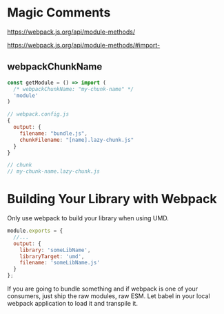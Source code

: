 # Magic Comments

https://webpack.js.org/api/module-methods/

https://webpack.js.org/api/module-methods/#import-

## webpackChunkName

```javascript
const getModule = () => import (
  /* webpackChunkName: "my-chunk-name" */
  'module'
)

// webpack.config.js
{
  output: {
    filename: "bundle.js",
    chunkFilename: "[name].lazy-chunk.js"
  }
}

// chunk
// my-chunk-name.lazy-chunk.js
```

# Building Your Library with Webpack

Only use webpack to build your library when using UMD.

```javascript
module.exports = {
  //...
  output: {
    library: 'someLibName',
    libraryTarget: 'umd',
    filename: 'someLibName.js'
  }
};
```

If you are going to bundle something and if webpack is one of your consumers, just ship the raw modules, raw ESM. Let babel in your local webpack application to load it and transpile it.
